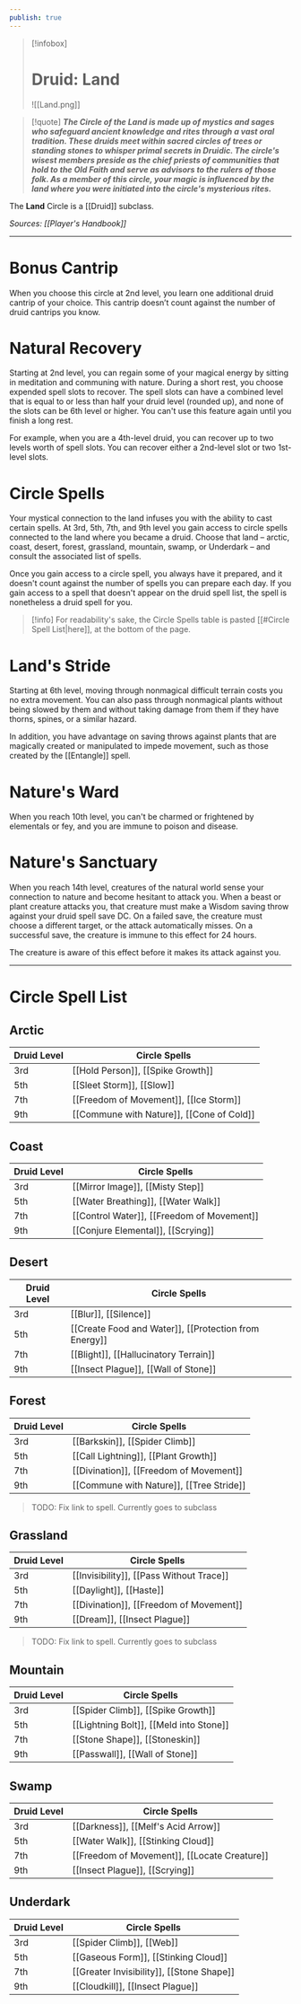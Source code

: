 ```yaml
---
publish: true
---
```

> [!infobox]
> # Druid: Land
> ![[Land.png]]

> [!quote]
> **_The Circle of the Land is made up of mystics and sages who safeguard ancient knowledge and rites through a vast oral tradition. These druids meet within sacred circles of trees or standing stones to whisper primal secrets in Druidic. The circle's wisest members preside as the chief priests of communities that hold to the Old Faith and serve as advisors to the rulers of those folk. As a member of this circle, your magic is influenced by the land where you were initiated into the circle's mysterious rites._**

The **Land** Circle is a [[Druid]] subclass.

*Sources: [[Player's Handbook]]*
***
# Bonus Cantrip
When you choose this circle at 2nd level, you learn one additional druid cantrip of your choice. This cantrip doesn’t count against the number of druid cantrips you know.
# Natural Recovery
Starting at 2nd level, you can regain some of your magical energy by sitting in meditation and communing with nature. During a short rest, you choose expended spell slots to recover. The spell slots can have a combined level that is equal to or less than half your druid level (rounded up), and none of the slots can be 6th level or higher. You can't use this feature again until you finish a long rest.

For example, when you are a 4th-level druid, you can recover up to two levels worth of spell slots. You can recover either a 2nd-level slot or two 1st-level slots.
# Circle Spells
Your mystical connection to the land infuses you with the ability to cast certain spells. At 3rd, 5th, 7th, and 9th level you gain access to circle spells connected to the land where you became a druid. Choose that land – arctic, coast, desert, forest, grassland, mountain, swamp, or Underdark – and consult the associated list of spells.

Once you gain access to a circle spell, you always have it prepared, and it doesn't count against the number of spells you can prepare each day. If you gain access to a spell that doesn't appear on the druid spell list, the spell is nonetheless a druid spell for you.

> [!info]
> For readability's sake, the Circle Spells table is pasted [[#Circle Spell List|here]], at the bottom of the page.
# Land's Stride
Starting at 6th level, moving through nonmagical difficult terrain costs you no extra movement. You can also pass through nonmagical plants without being slowed by them and without taking damage from them if they have thorns, spines, or a similar hazard.

In addition, you have advantage on saving throws against plants that are magically created or manipulated to impede movement, such as those created by the [[Entangle]] spell.
# Nature's Ward
When you reach 10th level, you can't be charmed or frightened by elementals or fey, and you are immune to poison and disease.
# Nature's Sanctuary
When you reach 14th level, creatures of the natural world sense your connection to nature and become hesitant to attack you. When a beast or plant creature attacks you, that creature must make a Wisdom saving throw against your druid spell save DC. On a failed save, the creature must choose a different target, or the attack automatically misses. On a successful save, the creature is immune to this effect for 24 hours.

The creature is aware of this effect before it makes its attack against you.
***
# Circle Spell List
## Arctic
| Druid Level | Circle Spells |
| ---- | ---- |
| 3rd | [[Hold Person]], [[Spike Growth]] |
| 5th | [[Sleet Storm]], [[Slow]] |
| 7th | [[Freedom of Movement]], [[Ice Storm]] |
| 9th | [[Commune with Nature]], [[Cone of Cold]] |
## Coast
| Druid Level | Circle Spells |
| ---- | ---- |
| 3rd | [[Mirror Image]], [[Misty Step]] |
| 5th | [[Water Breathing]], [[Water Walk]] |
| 7th | [[Control Water]], [[Freedom of Movement]] |
| 9th | [[Conjure Elemental]], [[Scrying]] |
## Desert
| Druid Level | Circle Spells |
| ---- | ---- |
| 3rd | [[Blur]], [[Silence]] |
| 5th | [[Create Food and Water]], [[Protection from Energy]] |
| 7th | [[Blight]], [[Hallucinatory Terrain]] |
| 9th | [[Insect Plague]], [[Wall of Stone]] |
## Forest
| Druid Level | Circle Spells |
| ---- | ---- |
| 3rd | [[Barkskin]], [[Spider Climb]] |
| 5th | [[Call Lightning]], [[Plant Growth]] |
| 7th | [[Divination]], [[Freedom of Movement]] |
| 9th | [[Commune with Nature]], [[Tree Stride]] |
> TODO: Fix link to spell. Currently goes to subclass
## Grassland
| Druid Level | Circle Spells |
| ---- | ---- |
| 3rd | [[Invisibility]], [[Pass Without Trace]] |
| 5th | [[Daylight]], [[Haste]] |
| 7th | [[Divination]], [[Freedom of Movement]] |
| 9th | [[Dream]], [[Insect Plague]] |
> TODO: Fix link to spell. Currently goes to subclass
## Mountain
| Druid Level | Circle Spells |
| ---- | ---- |
| 3rd | [[Spider Climb]], [[Spike Growth]] |
| 5th | [[Lightning Bolt]], [[Meld into Stone]] |
| 7th | [[Stone Shape]], [[Stoneskin]] |
| 9th | [[Passwall]], [[Wall of Stone]] |
## Swamp
| Druid Level | Circle Spells |
| ---- | ---- |
| 3rd | [[Darkness]], [[Melf's Acid Arrow]] |
| 5th | [[Water Walk]], [[Stinking Cloud]] |
| 7th | [[Freedom of Movement]], [[Locate Creature]] |
| 9th | [[Insect Plague]], [[Scrying]] |
## Underdark
| Druid Level | Circle Spells |
| ---- | ---- |
| 3rd | [[Spider Climb]], [[Web]] |
| 5th | [[Gaseous Form]], [[Stinking Cloud]] |
| 7th | [[Greater Invisibility]], [[Stone Shape]] |
| 9th | [[Cloudkill]], [[Insect Plague]] |
